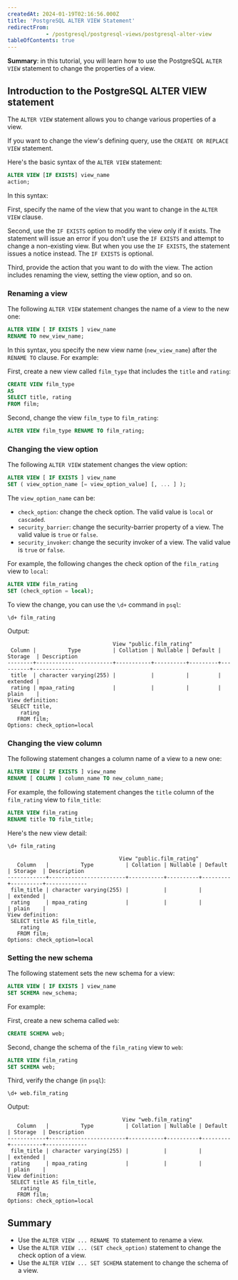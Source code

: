 ```yaml
---
createdAt: 2024-01-19T02:16:56.000Z
title: 'PostgreSQL ALTER VIEW Statement'
redirectFrom: 
            - /postgresql/postgresql-views/postgresql-alter-view
tableOfContents: true
---
```


**Summary**: in this tutorial, you will learn how to use the PostgreSQL `ALTER VIEW` statement to change the properties of a view.

## Introduction to the PostgreSQL ALTER VIEW statement

The `ALTER VIEW` statement allows you to change various properties of a view.

If you want to change the view's defining query, use the `CREATE OR REPLACE VIEW` statement.

Here's the basic syntax of the `ALTER VIEW` statement:

```sql
ALTER VIEW [IF EXISTS] view_name
action;
```

In this syntax:

First, specify the name of the view that you want to change in the `ALTER VIEW` clause.

Second, use the `IF EXISTS` option to modify the view only if it exists. The statement will issue an error if you don't use the `IF EXISTS` and attempt to change a non-existing view. But when you use the `IF EXISTS`, the statement issues a notice instead. The `IF EXISTS` is optional.

Third, provide the action that you want to do with the view. The action includes renaming the view, setting the view option, and so on.

### Renaming a view

The following `ALTER VIEW` statement changes the name of a view to the new one:

```sql
ALTER VIEW [ IF EXISTS ] view_name
RENAME TO new_view_name;
```

In this syntax, you specify the new view name (`new_view_name`) after the `RENAME TO` clause. For example:

First, create a new view called `film_type` that includes the `title` and `rating`:

```sql
CREATE VIEW film_type
AS
SELECT title, rating
FROM film;
```

Second, change the view `film_type` to `film_rating`:

```sql
ALTER VIEW film_type RENAME TO film_rating;
```

### Changing the view option

The following `ALTER VIEW` statement changes the view option:

```sql
ALTER VIEW [ IF EXISTS ] view_name
SET ( view_option_name [= view_option_value] [, ... ] );
```

The `view_option_name` can be:

- `check_option`: change the check option. The valid value is `local` or `cascaded`.
- `security_barrier`: change the security-barrier property of a view. The valid value is `true` or `false`.
- `security_invoker`: change the security invoker of a view. The valid value is `true` or `false`.

For example, the following changes the check option of the `film_rating` view to `local`:

```sql
ALTER VIEW film_rating
SET (check_option = local);
```

To view the change, you can use the `\d+` command in `psql`:

```
\d+ film_rating
```

Output:

```
                                 View "public.film_rating"
 Column |          Type          | Collation | Nullable | Default | Storage  | Description
--------+------------------------+-----------+----------+---------+----------+-------------
 title  | character varying(255) |           |          |         | extended |
 rating | mpaa_rating            |           |          |         | plain    |
View definition:
 SELECT title,
    rating
   FROM film;
Options: check_option=local
```

### Changing the view column

The following statement changes a column name of a view to a new one:

```sql
ALTER VIEW [ IF EXISTS ] view_name
RENAME [ COLUMN ] column_name TO new_column_name;
```

For example, the following statement changes the `title` column of the `film_rating` view to `film_title`:

```sql
ALTER VIEW film_rating
RENAME title TO film_title;
```

Here's the new view detail:

```
\d+ film_rating
```

```
                                   View "public.film_rating"
   Column   |          Type          | Collation | Nullable | Default | Storage  | Description
------------+------------------------+-----------+----------+---------+----------+-------------
 film_title | character varying(255) |           |          |         | extended |
 rating     | mpaa_rating            |           |          |         | plain    |
View definition:
 SELECT title AS film_title,
    rating
   FROM film;
Options: check_option=local
```

### Setting the new schema

The following statement sets the new schema for a view:

```sql
ALTER VIEW [ IF EXISTS ] view_name
SET SCHEMA new_schema;
```

For example:

First, create a new schema called `web`:

```sql
CREATE SCHEMA web;
```

Second, change the schema of the `film_rating` view to `web`:

```sql
ALTER VIEW film_rating
SET SCHEMA web;
```

Third, verify the change (in `psql`):

```
\d+ web.film_rating
```

Output:

```
                                    View "web.film_rating"
   Column   |          Type          | Collation | Nullable | Default | Storage  | Description
------------+------------------------+-----------+----------+---------+----------+-------------
 film_title | character varying(255) |           |          |         | extended |
 rating     | mpaa_rating            |           |          |         | plain    |
View definition:
 SELECT title AS film_title,
    rating
   FROM film;
Options: check_option=local
```

## Summary

- Use the `ALTER VIEW ... RENAME TO` statement to rename a view.
- Use the `ALTER VIEW ... (SET check_option)` statement to change the check option of a view.
- Use the `ALTER VIEW ... SET SCHEMA` statement to change the schema of a view.
